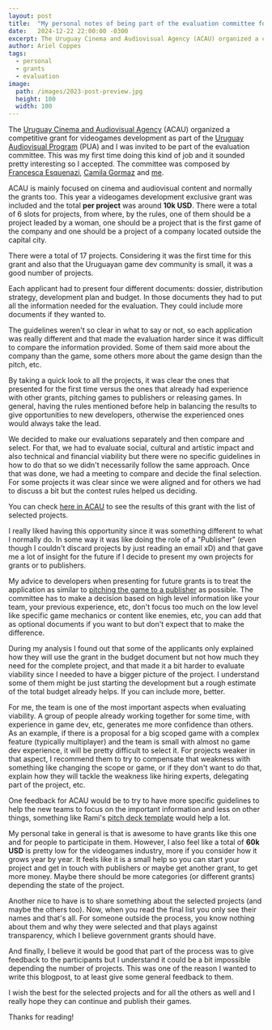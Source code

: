 ```yaml
---
layout: post
title:  "My personal notes of being part of the evaluation committee for a Uruguayan public competitive grant"
date:   2024-12-22 22:00:00 -0300
excerpt: The Uruguay Cinema and Audiovisual Agency (ACAU) organized a competitive grant for videogames development as part of the Uruguay Audiovisual Program (PUA) and I was invited to be part of the evaluation committee. Here are my personal notes.
author: Ariel Coppes
tags:
  - personal
  - grants
  - evaluation
image:
  path: /images/2023-post-preview.jpg
  height: 100
  width: 100
---
```


The [Uruguay Cinema and Audiovisual Agency](https://www.acau.gub.uy) (ACAU) organized a competitive grant for videogames development as part of the [Uruguay Audiovisual Program](https://www.gub.uy/ministerio-industria-energia-mineria/programa-uruguay-audiovisual) (PUA) and I was invited to be part of the evaluation committee. This was my first time doing this kind of job and it sounded pretty interesting so I accepted. The committee was composed by [Francesca Esquenazi](https://www.linkedin.com/in/francesca-esquenazi/), [Camila Gormaz](https://bsky.app/profile/burasto.bsky.social) and [me](https://arielcoppes.dev).

ACAU is mainly focused on cinema and audiovisual content and normally the grants too. This year a videogames development exclusive grant was included and the total **per project** was around **10k USD**. There were a total of 6 slots for projects, from where, by the rules, one of them should be a project leaded by a woman, one should be a project that is the first game of the company and one should be a project of a company located outside the capital city.

There were a total of 17 projects. Considering it was the first time for this grant and also that the Uruguayan game dev community is small, it was a good number of projects. 

Each applicant had to present four different documents: dossier, distribution strategy, development plan and budget. In those documents they had to put all the information needed for the evaluation. They could include more documents if they wanted to. 

The guidelines weren't so clear in what to say or not, so each application was really different and that made the evaluation harder since it was difficult to compare the information provided. Some of them said more about the company than the game, some others more about the game design than the pitch, etc. 

By taking a quick look to all the projects, it was clear the ones that presented for the first time versus the ones that already had experience with other grants, pitching games to publishers or releasing games. In general, having the rules mentioned before help in balancing the results to give opportunities to new developers, otherwise the experienced ones would always take the lead.

We decided to make our evaluations separately and then compare and select. For that, we had to evaluate social, cultural and artistic impact and also technical and financial viability but there were no specific guidelines in how to do that so we didn't necessarily follow the same approach. Once that was done, we had a meeting to compare and decide the final selection. For some projects it was clear since we were aligned and for others we had to discuss a bit but the contest rules helped us deciding.

You can check [here in ACAU](https://www.acau.gub.uy/innovaportal/v/353/1/acau/ya-estan-disponibles-los-resultados-de-la-convocatoria-para-desarrollo-de-videojuegos-2024.html) to see the results of this grant with the list of selected projects.

I really liked having this opportunity since it was something different to what I normally do. In some way it was like doing the role of a "Publisher" (even though I couldn't discard projects by just reading an email xD) and that gave me a lot of insight for the future if I decide to present my own projects for grants or to publishers.

My advice to developers when presenting for future grants is to treat the application as similar to [pitching the game to a publisher](https://ltpf.ramiismail.com/pitching-in/) as possible. The committee has to make a decision based on high level information like your team, your previous experience, etc, don't focus too much on the low level like specific game mechanics or content like enemies, etc, you can add that as optional documents if you want to but don't expect that to make the difference. 

During my analysis I found out that some of the applicants only explained how they will use the grant in the budget document but not how much they need for the complete project, and that made it a bit harder to evaluate viability since I needed to have a bigger picture of the project. I understand some of them might be just starting the development but a rough estimate of the total budget already helps. If you can include more, better.

For me, the team is one of the most important aspects when evaluating viability. A group of people already working together for some time, with experience in game dev, etc, generates me more confidence than others. As an example, if there is a proposal for a big scoped game with a complex feature (typically multiplayer) and the team is small with almost no game dev experience, it will be pretty difficult to select it. For projects weaker in that aspect, I recommend them to try to compensate that weakness with something like changing the scope or game, or if they don't want to do that, explain how they will tackle the weakness like hiring experts, delegating part of the project, etc.

One feedback for ACAU would be to try to have more specific guidelines to help the new teams to focus on the important information and less on other things, something like Rami's [pitch deck template](https://ltpf.ramiismail.com/pitch-template/) would help a lot.

My personal take in general is that is awesome to have grants like this one and for people to participate in them. However, I also feel like a total of **60k USD** is pretty low for the videogames industry, more if you consider how it grows year by year. It feels like it is a small help so you can start your project and get in touch with publishers or maybe get another grant, to get more money. Maybe there should be more categories (or different grants) depending the state of the project.

Another nice to have is to share something about the selected projects (and maybe the others too). Now, when you read the final list you only see their names and that's all. For someone outside the process, you know nothing about them and why they were selected and that plays against transparency, which I believe government grants should have.

And finally, I believe it would be good that part of the process was to give feedback to the participants but I understand it could be a bit impossible depending the number of projects. This was one of the reason I wanted to write this blogpost, to at least give some general feedback to them.

I wish the best for the selected projects and for all the others as well and I really hope they can continue and publish their games.

Thanks for reading!